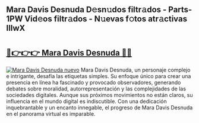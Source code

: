 ## Mara Davis Desnuda D𝚎sn𝚞dos filtr𝚊dos - Parts-1PW Vid𝚎os filtr𝚊dos - N𝚞evas f𝚘tos atr𝚊ctivas IlIwX

# <h2><a href="http://mbbu5m.tromn.icu/?c=Mara+Davis+Desnuda">🔗👉👉👉 Mara Davis Desnuda 🔗🔗</a></h2>

[![Mara Davis Desnuda nuevo](https://i.imgur.com/pEAQMta.gif)](http://mbbu5m.tromn.icu/?c=Mara+Davis+Desnuda)
Mara Davis Desnuda, un personaje complejo e intrigante, desafía las etiquetas simples. Su enfoque único para crear una presencia en línea ha fascinado y provocado observadores, generando debates sobre moralidad, autorrepresentación y las complejidades de las sociedades digitales. Aunque sus próximos movimientos no están claros, su influencia en el mundo digital es indiscutible. Con una dedicación inquebrantable y un encanto innegable, el progreso de Mara Davis Desnuda en el panorama virtual es imparable.
